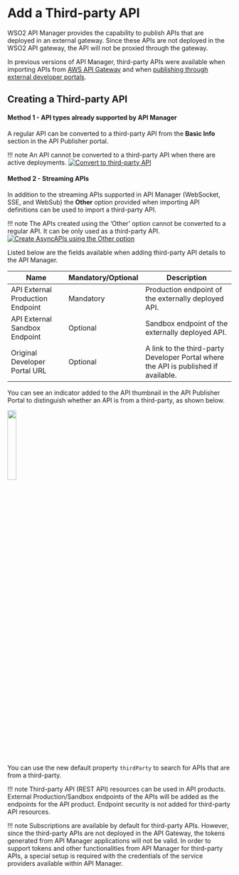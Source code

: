 # Add a Third-party API

WSO2 API Manager provides the capability to publish APIs that are deployed in an external gateway. Since these APIs are not deployed in the WSO2 API gateway, the API will not be proxied through the gateway.

In previous versions of API Manager, third-party APIs were available when importing APIs from [AWS API Gateway]({{base_path}}/deploy-and-publish/publish-on-dev-portal/publish-aws-apis-in-the-dev-portal/) and when [publishing through external developer portals]({{base_path}}/deploy-and-publish/publish-on-dev-portal/publish-to-multiple-external-api-stores/).


## Creating a Third-party API

#### Method 1 - API types already supported by API Manager

A regular API can be converted to a third-party API from the **Basic Info** section in the API Publisher portal.

!!! note
    An API cannot be converted to a third-party API when there are active deployments.
        [![Convert to third-party API]({{base_path}}/assets/img/develop/convert-to-third-party.png)]({{base_path}}/assets/img/develop/convert-to-third-party.png)


#### Method 2 - Streaming APIs

In addition to the streaming APIs supported in API Manager (WebSocket, SSE, and WebSub) the **Other** option provided when importing API definitions can be used to import a third-party API.

!!! note
    The APIs created using the ‘Other’ option cannot be converted to a regular API. It can be only used as a third-party API.
        [![Create AsyncAPIs using the Other option]({{base_path}}/assets/img/develop/async-api.png)]({{base_path}}/assets/img/develop/async-api.png)


Listed below are the fields available when adding third-party API details to the API Manager.

| Name                             | Mandatory/Optional | Description                                                                        |
|----------------------------------|--------------------|------------------------------------------------------------------------------------|
| API External Production Endpoint | Mandatory          | Production endpoint of the externally deployed API.                                 |
| API External Sandbox Endpoint    | Optional           | Sandbox endpoint of the externally deployed API.                                    |
| Original Developer Portal URL    | Optional           | A link to the third-party Developer Portal where the API is published if available. |

You can see an indicator added to the API thumbnail in the API Publisher Portal to distinguish whether an API is from a third-party, as shown below.


<a href="{{base_path}}/assets/img/develop/third-party-tag.png"><img src="{{base_path}}/assets/img/develop/third-party-tag.png" width="20%"></a>

You can use the new default property `thirdParty` to search for APIs that are from a third-party.

!!! note
    Third-party API (REST API) resources can be used in API products. External Production/Sandbox endpoints of the APIs will be added as the endpoints for the API product. Endpoint security is not added for third-party API resources.

!!! note
    Subscriptions are available by default for third-party APIs. However, since the third-party APIs are not deployed in the API Gateway, the tokens generated from API Manager applications will not be valid. In order to support tokens and other functionalities from API Manager for third-party APIs, a special setup is required with the credentials of the service providers available within API Manager.
